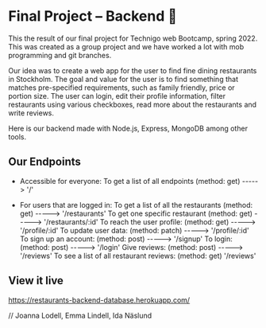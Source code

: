 # Final Project – Backend 🥘

This the result of our final project for Technigo web Bootcamp, spring 2022. This was created as a group project and we have worked a lot with mob programming and git branches.

Our idea was to create a web app for the user to find fine dining restaurants in Stockholm. The goal and value for the user is to find something that matches pre-specified requirements, such as family friendly, price or portion size. The user can login, edit their profile information, filter restaurants using various checkboxes, read more about the restaurants and write reviews.

Here is our backend made with Node.js, Express, MongoDB among other tools.

## Our Endpoints

- Accessible for everyone:
  To get a list of all endpoints (method: get) -----> '/'

- For users that are logged in:
  To get a list of all the restaurants (method: get) -----> '/restaurants'
  To get one specific restaurant (method: get) -----> '/restaurants/:id'
  To reach the user profile: (method: get) -----> '/profile/:id'
  To update user data: (method: patch) -----> '/profile/:id'
  To sign up an account: (method: post) -----> '/signup'
  To login: (method: post) -----> '/login'
  Give reviews: (method: post) -----> '/reviews'
  To see a list of all restaurant reviews: (method: get) '/reviews'

## View it live

https://restaurants-backend-database.herokuapp.com/

// Joanna Lodell, Emma Lindell, Ida Näslund
